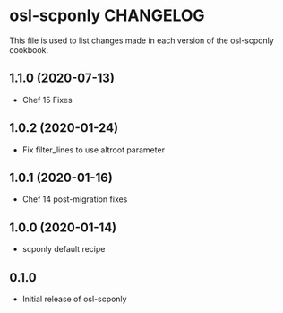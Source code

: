 osl-scponly CHANGELOG
=====================
This file is used to list changes made in each version of the
osl-scponly cookbook.

1.1.0 (2020-07-13)
------------------
- Chef 15 Fixes

1.0.2 (2020-01-24)
------------------
- Fix filter_lines to use altroot parameter

1.0.1 (2020-01-16)
------------------
- Chef 14 post-migration fixes

1.0.0 (2020-01-14)
------------------
- scponly default recipe

0.1.0
-----
- Initial release of osl-scponly


